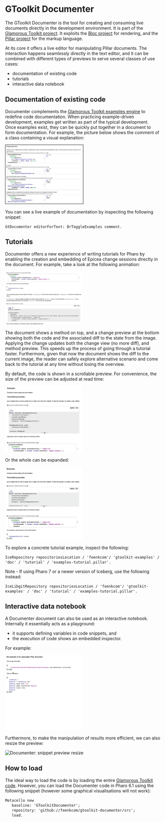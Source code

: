 # GToolkit Documenter
The GToolkit Documenter is the tool for creating and consuming live documents directly in the development environment. It is part of the [Glamorous Toolkit project](https://github.com/feenkcom/gtoolkit). It exploits the [Bloc project](https://github.com/pharo-graphics/Bloc) for rendering, and the [Pillar project](https://github.com/pillar-markup/pillar) for the markup language.

At its core it offers a live editor for manipulating Pillar documents. The interaction happens seamlessly directly in the text editor, and it can be combined with different types of previews to serve several classes of use cases:
- documentation of existing code
- tutorials
- interactive data notebook

## Documentation of existing code

Documenter complements the [Glamorous Toolkit examples engine](https://github.com/feenkcom/gtoolkit-examples) to redefine code documentation. When practicing example-driven development, examples get written as part of the typical development. Once examples exist, they can be quickly put together in a document to form documentation. For example, the picture below shows the comment of a class containing a visual explanation:

<img src="./doc/gt-documenter-examples-preview.png" alt="Documenter: examples preview" width="50%" border="1"/>

You can see a live example of documentation by inspecting the following snippet:
```
GtDocumenter editorForText: BrToggleExamples comment. 
```

## Tutorials

Documenter offers a new experience of writing tutorials for Pharo by enabling the creation and embedding of Epicea change sessions directly in the document. For example, take a look at the following animation:

<img src="./doc/gt-documenter-epicea-diff.gif" alt="Documenter: Documenter: Epicea diff" width="50%"/>


The document shows a method on top, and a change preview at the bottom showing both the code and the associated diff to the state from the image. Applying the change updates both the change view (no more diff), and method preview. This speeds up the process of going through a tutorial faster. Furthermore, given that now the document shows the diff to the current image, the reader can safely explore alternative scenario and come back to the tutorial at any time without losing the overview.

By default, the code is shown in a scrollable preview. For convenience, the size of the preview can be adjusted at read time:

<img src="./doc/gt-documenter-resizer.gif" alt="Documenter: Epicea diff expansion" width="50%"/>

Or the whole can be expanded:

<img src="./doc/gt-documenter-resizer-expansion.gif" alt="Documenter: Epicea diff expansion" width="50%"/>


To explore a concrete tutorial example, inspect the following:

```
IceRepository repositoriesLocation / 'feenkcom'/ 'gtoolkit-examples' / 'doc' / 'tutorial' / 'examples-tutorial.pillar'. 
```
Note - If using Pharo 7 or a newer version of Iceberg, use the following instead:

```
IceLibgitRepository repositoriesLocation / 'feenkcom'/ 'gtoolkit-examples' / 'doc' / 'tutorial' / 'examples-tutorial.pillar'. 
```

## Interactive data notebook

A Documenter document can also be used as an interactive notebook. Internally it essentially acts as a playground:
- it supports defining variables in code snippets, and
- the execution of code shows an embedded inspector.

For example:

<img src="./doc/gt-documenter-snippet-preview.gif" alt="Documenter: snippet preview" width="50%"/>


Furthermore, to make the manipulation of results more efficient, we can also resize the preview:

<img src="./doc/gt-documenter-snipper-preview-resize.gif" alt="Documenter: snippet preview resize" width="50%"/>


## How to load

The ideal way to load the code is by loading the entire [Glamorous Toolkit code](https://github.com/feenkcom/gtoolkit). However, you can load the Documenter code in Pharo 6.1 using the following snippet (however some graphical visualisations will not work):

```
Metacello new
   baseline: 'GToolkitDocumenter';
   repository: 'github://feenkcom/gtoolkit-documenter/src';
   load.
```
